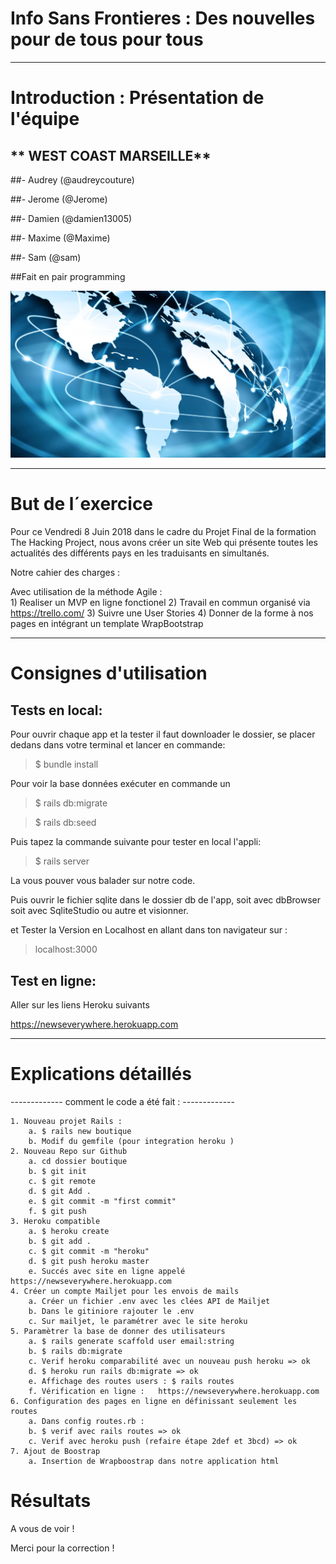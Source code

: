 

# Info Sans Frontieres : Des nouvelles pour de tous pour tous 
-------------

# Introduction : Présentation de l'équipe

## ** WEST COAST MARSEILLE**

##- Audrey (@audreycouture)

##- Jerome (@Jerome)

##- Damien (@damien13005)

##- Maxime (@Maxime)

##- Sam (@sam)


##Fait en pair programming

![alt tag](app/assets/images/Fotolia_50326660_Subscription_Monthly_M.jpg)

-------------

# But de l´exercice

Pour ce Vendredi 8 Juin 2018 dans le cadre du Projet Final de la formation The Hacking Project, nous avons créer un site Web qui présente toutes les actualités des différents pays en les traduisants en simultanés. 


Notre cahier des charges :


Avec utilisation de la méthode Agile :  
	1) Realiser un MVP en ligne fonctionel 
	2) Travail en commun organisé via https://trello.com/
	3) Suivre une User Stories 
	4) Donner de la forme à nos pages en intégrant un template WrapBootstrap
	

------------   



# Consignes d'utilisation

## Tests en local:

Pour ouvrir chaque app et la tester il faut downloader le dossier, se placer dedans dans votre terminal et lancer en commande:

> $ bundle install 


Pour voir la base données exécuter en commande un

> $ rails db:migrate     

> $ rails db:seed

Puis tapez la commande suivante pour tester en local l'appli:

> $ rails server

La vous pouver vous balader sur notre code.

Puis ouvrir le fichier sqlite dans le dossier db de l'app, soit avec dbBrowser soit avec SqliteStudio ou autre et visionner.

et Tester la Version en Localhost en allant dans ton navigateur sur :

> localhost:3000





## Test en ligne:

Aller sur les liens Heroku suivants


https://newseverywhere.herokuapp.com



------------


# Explications détaillés 


------------- comment le code a été fait : -------------

    1. Nouveau projet Rails : 
        a. $ rails new boutique
        b. Modif du gemfile (pour integration heroku ) 
    2. Nouveau Repo sur Github
        a. cd dossier boutique
        b. $ git init 
        c. $ git remote
        d. $ git Add . 
        e. $ git commit -m "first commit"
        f. $ git push 
    3. Heroku compatible
        a. $ heroku create
        b. $ git add .
        c. $ git commit -m "heroku"
        d. $ git push heroku master
        e. Succés avec site en ligne appelé https://newseverywhere.herokuapp.com
    4. Créer un compte Mailjet pour les envois de mails 
        a. Créer un fichier .env avec les clées API de Mailjet
        b. Dans le gitiniore rajouter le .env
        c. Sur mailjet, le paramétrer avec le site heroku  
    5. Paramètrer la base de donner des utilisateurs 
        a. $ rails generate scaffold user email:string
        b. $ rails db:migrate
        c. Verif heroku comparabilité avec un nouveau push heroku => ok
        d. $ heroku run rails db:migrate => ok
        e. Affichage des routes users : $ rails routes 
        f. Vérification en ligne :   https://newseverywhere.herokuapp.com
    6. Configuration des pages en ligne en définissant seulement les routes 
        a. Dans config routes.rb :   
        b. $ verif avec rails routes => ok
        c. Verif avec heroku push (refaire étape 2def et 3bcd) => ok
    7. Ajout de Boostrap
        a. Insertion de Wrapboostrap dans notre application html  
    


# Résultats


A vous de voir !


Merci pour la correction ! 
